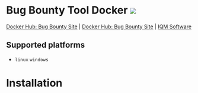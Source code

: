 # Bug Bounty Tool Docker <img src="[https://github.com/favicon.ico](https://www.iqmsoftware.co.uk/wp-content/themes/iqm-software/images/logo.png)">
[Docker Hub: Bug Bounty Site](https://hub.docker.com/r/iqmsoftware/bug-bounty-site)
| [Docker Hub: Bug Bounty Site](https://hub.docker.com/r/iqmsoftware/bug-bounty-tooling)
| [IQM Software](https://iqmsoftware.co.uk)
## Supported platforms
- `linux` `windows`

# Installation

